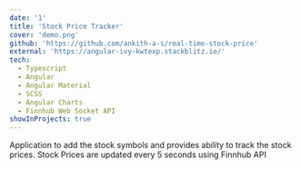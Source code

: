 ```yaml
---
date: '1'
title: 'Stock Price Tracker'
cover: 'demo.png'
github: 'https://github.com/ankith-a-s/real-time-stock-price'
external: 'https://angular-ivy-kwtexp.stackblitz.io/'
tech:
  - Typescript
  - Angular
  - Angular Material
  - SCSS
  - Angular Charts
  - Finnhub Web Socket API
showInProjects: true
---
```


Application to add the stock symbols and provides ability to track the stock prices. Stock Prices are updated every 5 seconds using Finnhub API